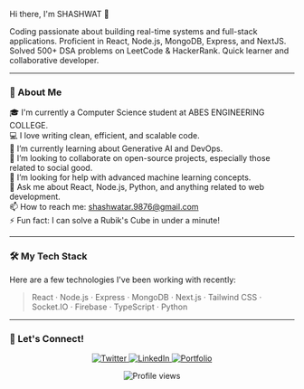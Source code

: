 Hi there, I'm SHASHWAT 👋



Coding passionate about building real-time systems and full-stack applications. Proficient in React, Node.js,
MongoDB, Express, and NextJS. Solved 500+ DSA problems on LeetCode & HackerRank. Quick learner and collaborative
developer.

---

### 🚀 About Me

🎓 I'm currently a Computer Science student at ABES ENGINEERING COLLEGE.  
💻 I love writing clean, efficient, and scalable code.  
🌱 I’m currently learning about Generative AI and DevOps.  
👯 I’m looking to collaborate on open-source projects, especially those related to social good.  
🤔 I’m looking for help with advanced machine learning concepts.  
💬 Ask me about React, Node.js, Python, and anything related to web development.  
📫 How to reach me: shashwatar.9876@gmail.com  
⚡ Fun fact: I can solve a Rubik's Cube in under a minute!

---

### 🛠️ My Tech Stack

Here are a few technologies I've been working with recently:

> React · Node.js · Express · MongoDB · Next.js · Tailwind CSS · Socket.IO · Firebase · TypeScript · Python

---

### 🤝 Let's Connect!

<p align="center">
  <a href="https://x.com/Shashwat_AGupta" target="_blank">
    <img src="https://img.shields.io/badge/Twitter-1DA1F2?style=for-the-badge&logo=twitter&logoColor=white" alt="Twitter" />
  </a>
  <a href="https://linkedin.com/in/shashwat-a-gupta-719588257/" target="_blank">
    <img src="https://img.shields.io/badge/LinkedIn-0077B5?style=for-the-badge&logo=linkedin&logoColor=white" alt="LinkedIn" />
  </a>
  <a href="https://fortpolio-dun.vercel.app/" target="_blank">
    <img src="https://img.shields.io/badge/Portfolio-6366F1?style=for-the-badge&logo=firefox&logoColor=white" alt="Portfolio" />
  </a>
</p>

<p align="center">
  <img src="https://komarev.com/ghpvc/?username=forcedcoding&style=flat-square&color=blueviolet" alt="Profile views" />
</p>
